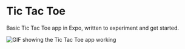# Tic Tac Toe

Basic Tic Tac Toe app in Expo, written to experiment and get started.

![GIF showing the Tic Tac Toe app working](screenrec.gif)